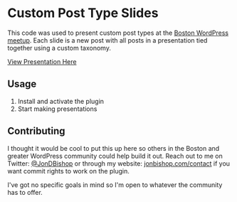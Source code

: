Custom Post Type Slides
=============

This code was used to present custom post types at the [Boston WordPress meetup](http://bostonwp.org).
Each slide is a new post with all posts in a presentation tied together using a 
custom taxonomy.

[View Presentation Here](http://www.jonbishop.com/presentation/custom-post-types/)

Usage
-------

1. Install and activate the plugin
2. Start making presentations


Contributing
------------

I thought it would be cool to put this up here so others in the Boston and 
greater WordPress community could help build it out. Reach out to me on 
Twitter: [@JonDBishop](http://twitter.com/jondbishop) or through my website: [jonbishop.com/contact](http://www.jonbishop.com/contact/) 
if you want commit rights to work on the plugin.

I've got no specific goals in mind so I'm open to whatever the community has to 
offer.
